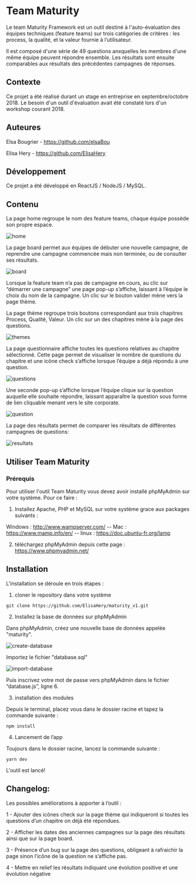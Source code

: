 # Team Maturity
Le team Maturity Framework est un outil destiné à l'auto-évaluation des équipes techniques (feature teams) sur trois catégories de critères : 
les process, la qualité, et la valeur fournie à l’utilisateur.

Il est composé d'une série de 49 questions anxquelles les membres d'une même équipe peuvent répondre ensemble.
Les résultats sont ensuite comparables aux résultats des précédentes campagnes de réponses.

## Contexte

Ce projet a été réalisé durant un stage en entreprise en septembre/octobre 2018. 
Le besoin d'un outil d'évaluation avait été constaté lors d'un workshop courant 2018.

## Auteures

Elsa Bougrier - https://github.com/elsaBou 

Elisa Hery - https://github.com/ElisaHery

## Développement

Ce projet a été développé en ReactJS / NodeJS / MySQL.

## Contenu

La page home regroupe le nom des feature teams, chaque équipe possède son propre espace.


![home](screenshots/home.png)




La page board permet aux équipes de débuter une nouvelle campagne, de reprendre une campagne commencée 
mais non terminée, ou de consulter ses résultats.


![board](screenshots/board.png)




Lorsque la feature team n’a pas de campagne en cours, au clic sur “démarrer une campagne” une page pop-up s’affiche, laissant à l’équipe le choix du nom de la campagne. 
Un clic sur le bouton valider mène vers la page thème. 

La page thème regroupe trois boutons correspondant aux trois chapitres Process, Qualité, Valeur. 
Un clic sur un des chapitres mène à la page des questions. 


![themes](screenshots/themes.png)



La page questionnaire affiche toutes les questions relatives au chapitre sélectionné. 
Cette page permet de visualiser le nombre de questions du chapitre et une icône check 
s’affiche lorsque l’équipe a déjà répondu à une question. 


![questions](screenshots/questions.png)



Une seconde pop-up s’affiche lorsque l’équipe clique sur la question auquelle elle souhaite répondre, 
laissant apparaître la question sous forme de lien cliquable menant vers le site corporate.


![question](screenshots/question.png)



La page des résultats permet de comparer les résultats de différentes campagnes de questions:

![resultats](screenshots/results.png)


## Utiliser Team Maturity

### Prérequis
Pour utiliser l'outil Team Maturity vous devez avoir installé phpMyAdmin sur votre système. Pour ce faire :

1) Installez Apache, PHP et MySQL sur votre système grace aux packages suivants :

Windows : http://www.wampserver.com/  --  Mac : https://www.mamp.info/en/ -- linux : https://doc.ubuntu-fr.org/lamp 

2) téléchargez phpMyAdmin depuis cette page : https://www.phpmyadmin.net/ 

## Installation
L'installation se déroule en trois étapes :

1) cloner le repository dans votre système

```` 
git clone https://github.com/ElisaHery/maturity_v1.git 
````

2) Installez la base de données sur phpMyAdmin

Dans phpMyAdmin, créez une nouvelle base de données appelée "maturity".

![create-database](screenshots/create_db.png)

Importez le fichier "database.sql"

![import-database](screenshots/import_db.png)


Puis inscrivez votre mot de passe vers phpMyAdmin dans le fichier “database.js”, ligne 6.

3) installation des modules

Depuis le terminal, placez vous dans le dossier racine et tapez la commande suivante :

````
npm install
````

4) Lancement de l’app

Toujours dans le dossier racine, lancez la commande suivante :

````
yarn dev
````

L'outil est lancé!


## Changelog: 

Les possibles améliorations à apporter à l’outil :

1 - Ajouter des icônes check sur la page thème qui indiqueront si toutes les questions d’un chapitre on déjà été répondues. 

2 - Afficher les dates des anciennes campagnes sur la page des résultats ainsi que sur la page board. 

3 - Présence d’un bug sur la page des questions, obligeant à rafraichir la page sinon l’icône de la question ne s’affiche pas. 

4 - Mettre en relief les résultats indiquant une évolution positive et une évolution négative





